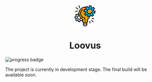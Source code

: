 <div align="center">
  <img src="loovus_web/public/loovus.svg" height="70px" />
  <h1>Loovus</h1>
</div>

![progress badge](https://img.shields.io/badge/status-In%20progress-yellow)

The project is currently in development stage. The final build will be available soon.
